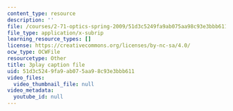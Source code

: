 ```yaml
---
content_type: resource
description: ''
file: /courses/2-71-optics-spring-2009/51d3c5249fa9ab075aa98c93e3bbb611_X6cea7dAhBc.srt
file_type: application/x-subrip
learning_resource_types: []
license: https://creativecommons.org/licenses/by-nc-sa/4.0/
ocw_type: OCWFile
resourcetype: Other
title: 3play caption file
uid: 51d3c524-9fa9-ab07-5aa9-8c93e3bbb611
video_files:
  video_thumbnail_file: null
video_metadata:
  youtube_id: null
---
```

